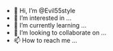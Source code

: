 - 👋 Hi, I’m @Evil55style
- 👀 I’m interested in ...
- 🌱 I’m currently learning ...
- 💞️ I’m looking to collaborate on ...
- 📫 How to reach me ...

<!---
Evil55style/Evil55style is a ✨ special ✨ repository because its `README.md` (this file) appears on your GitHub profile.
You can click the Preview link to take a look at your changes.
--->
